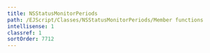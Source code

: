```yaml
---
title: NSStatusMonitorPeriods
path: /EJScript/Classes/NSStatusMonitorPeriods/Member functions
intellisense: 1
classref: 1
sortOrder: 7712
---
```





